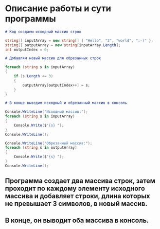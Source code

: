 # Описание работы и сути программы

```markdown
# Код создаем исходный массив строк

```

```csharp
string[] inputArray = new string[] { "Hello", "2", "world", ":-)" };
string[] outputArray = new string[inputArray.Length];
int outputIndex = 0;

```

```markdown
# Добавлям новый массив для обрезанных строк

```

```csharp
foreach (string s in inputArray)
{
    if (s.Length <= 3)
    {
        outputArray[outputIndex++] = s;
    }
}

```

```markdown
# В конце выводим исходный и обрезанный массив в консоль

```

```csharp
Console.WriteLine("Исходный массив:");
foreach (string s in inputArray)
{
    Console.Write($"{s} ");
}
Console.WriteLine();

Console.WriteLine("Обрезанный массив:");
foreach (string s in outputArray)
{
    Console.Write($"{s} ");
}
Console.WriteLine();

```

## Программа создает два массива строк, затем проходит по каждому элементу исходного массива и добавляет строки, длина которых не превышает 3 символов, в новый массив. 
## В конце, он выводит оба массива в консоль.